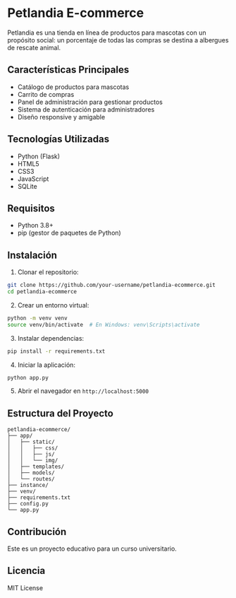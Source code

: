 # Petlandia E-commerce

Petlandia es una tienda en línea de productos para mascotas con un propósito social: un porcentaje de todas las compras se destina a albergues de rescate animal.

## Características Principales

- Catálogo de productos para mascotas
- Carrito de compras
- Panel de administración para gestionar productos
- Sistema de autenticación para administradores
- Diseño responsive y amigable

## Tecnologías Utilizadas

- Python (Flask)
- HTML5
- CSS3
- JavaScript
- SQLite

## Requisitos

- Python 3.8+
- pip (gestor de paquetes de Python)

## Instalación

1. Clonar el repositorio:
```bash
git clone https://github.com/your-username/petlandia-ecommerce.git
cd petlandia-ecommerce
```

2. Crear un entorno virtual:
```bash
python -m venv venv
source venv/bin/activate  # En Windows: venv\Scripts\activate
```

3. Instalar dependencias:
```bash
pip install -r requirements.txt
```

4. Iniciar la aplicación:
```bash
python app.py
```

5. Abrir el navegador en `http://localhost:5000`

## Estructura del Proyecto

```
petlandia-ecommerce/
├── app/
│   ├── static/
│   │   ├── css/
│   │   ├── js/
│   │   └── img/
│   ├── templates/
│   ├── models/
│   └── routes/
├── instance/
├── venv/
├── requirements.txt
├── config.py
└── app.py
```

## Contribución

Este es un proyecto educativo para un curso universitario.

## Licencia

MIT License
